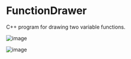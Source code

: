 # FunctionDrawer

C++ program for drawing two variable functions.

![image](https://github.com/DemeterAbelBence/FunctionDrawer/assets/124840546/480cbb4b-5a68-4e79-8b38-3da1613d5dc3)

![image](https://github.com/DemeterAbelBence/FunctionDrawer/assets/124840546/39a4f750-2371-4bac-b49a-2b1755c68f53)

